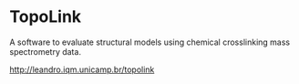 # TopoLink
A software to evaluate structural models using chemical crosslinking mass spectrometry data.

http://leandro.iqm.unicamp.br/topolink




